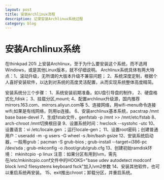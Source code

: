 ```yaml
---
layout: post
title: 安装Archlinux流程
description: 记录安装Archlinux系统过程
category: blog
---
```


# 安装Archlinux系统

在thinkpad 201i 上安装Archlinux，至于为什么要安装这个系统，而不选用Windows，或是其他Linux版本，就不仔细说明。
Archlinux系统具体有两大特点：1、滚动升级，无所谓的大版本升级不兼容问题；
2、系统深度定制，根据个人喜好安装软件，以达到对系统的高度灵活配置，从而实现系统整体高度精简。

安装系统分三个步骤：
1、系统安装前期准备。如U盘引导盘的制作，
2、硬盘格式化,fdisk；
3、挂载分区,mount;
4、配置archlinux升级源，国内推荐mirrors.163.com、mirrors.aliyun.com等
5、连接网络，用wifi-menu命令连接wifi;如果是有线网络，则用ip连接。
6、安装archlinux基本系统，pacstrap /mnt base base-devel
7、生成fstab文件，genfstab -p /mnt >> /mnt/etc/fstab
8、arch-chroot /mnt切换根目录
9、设置系统时间：hwclock --systohc -utc 
10、设置语言：vi /etc/locale.gen ；运行locale-gen；
11、设置root密码；创建普通用户：useradd -m -g users -G wheel -s /bin/bash gsize 
12、安装系统启动器，一般用grub：pacman -S grub-bios ; grub-install --target=i386-pc /dev/sda ; grub-mkconfig -o /boot/grub/grub.cfg 
13、创建初始ramdisk环境： mkinitcpio -p linux 注意：如果分区有用到lvm，需先在/etc/mkinitcpio.conf文件中的HOOKS="base udev autodetect modconf block lvm2 filesystems keyboard fsck"加入lvm2参数
14、安装其他软件，也可以重启系统再安装。
15、exit推出chroot；卸载分区，并重启系统。


[Gsize]:    http://gsize.github.io  "Gsize"
